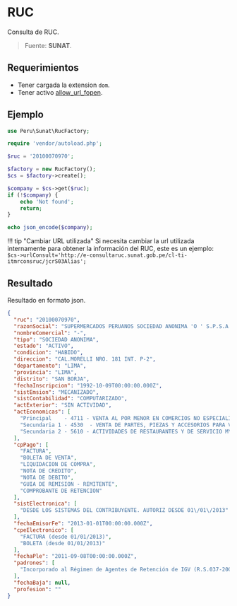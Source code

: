 # RUC

Consulta de RUC.
> Fuente: **SUNAT**.

## Requerimientos
- Tener cargada la extension `dom`.
- Tener activo [allow_url_fopen](https://www.php.net/manual/es/filesystem.configuration.php#ini.allow-url-fopen).

## Ejemplo

```php
use Peru\Sunat\RucFactory;

require 'vendor/autoload.php';

$ruc = '20100070970';

$factory = new RucFactory();
$cs = $factory->create();

$company = $cs->get($ruc);
if (!$company) {
    echo 'Not found';
    return;
}

echo json_encode($company);

```

!!! tip "Cambiar URL utilizada"
    Si necesita cambiar la url utilizada internamente para obtener la información del RUC, este es un ejemplo:  
    `$cs->urlConsult='http://e-consultaruc.sunat.gob.pe/cl-ti-itmrconsruc/jcrS03Alias';`

## Resultado

Resultado en formato json.

```json
{
  "ruc": "20100070970",
  "razonSocial": "SUPERMERCADOS PERUANOS SOCIEDAD ANONIMA 'O ' S.P.S.A.",
  "nombreComercial": "-",
  "tipo": "SOCIEDAD ANONIMA",
  "estado": "ACTIVO",
  "condicion": "HABIDO",
  "direccion": "CAL.MORELLI NRO. 181 INT. P-2",
  "departamento": "LIMA",
  "provincia": "LIMA",
  "distrito": "SAN BORJA",
  "fechaInscripcion": "1992-10-09T00:00:00.000Z",
  "sistEmsion": "MECANIZADO",
  "sistContabilidad": "COMPUTARIZADO",
  "actExterior": "SIN ACTIVIDAD",
  "actEconomicas": [
    "Principal    - 4711 - VENTA AL POR MENOR EN COMERCIOS NO ESPECIALIZADOS CON PREDOMINIO DE LA VENTA DE ALIMENTOS, BEBIDAS O TABACO",
    "Secundaria 1 - 4530  - VENTA DE PARTES, PIEZAS Y ACCESORIOS PARA VEH\u00cdCULOS AUTOMOTORES",
    "Secundaria 2 - 5610 - ACTIVIDADES DE RESTAURANTES Y DE SERVICIO M\u00d3VIL DE COMIDAS"
  ],
  "cpPago": [
    "FACTURA",
    "BOLETA DE VENTA",
    "LIQUIDACION DE COMPRA",
    "NOTA DE CREDITO",
    "NOTA DE DEBITO",
    "GUIA DE REMISION - REMITENTE",
    "COMPROBANTE DE RETENCION"
  ],
  "sistElectronica": [
    "DESDE LOS SISTEMAS DEL CONTRIBUYENTE. AUTORIZ DESDE 01\/01\/2013"
  ],
  "fechaEmisorFe": "2013-01-01T00:00:00.000Z",
  "cpeElectronico": [
    "FACTURA (desde 01/01/2013)",
    "BOLETA (desde 01/01/2013)"
  ],
  "fechaPle": "2011-09-08T00:00:00.000Z",
  "padrones": [
    "Incorporado al Régimen de Agentes de Retención de IGV (R.S.037-2002) a partir del 01\/06\/2002"
  ],
  "fechaBaja": null,
  "profesion": ""
}
```
